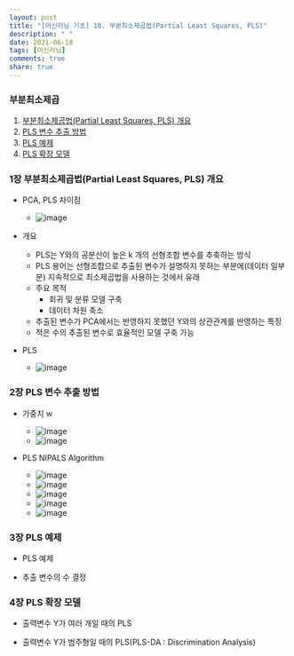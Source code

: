 ```yaml
---
layout: post
title: "[머신러닝 기초] 10. 부분최소제곱법(Partial Least Squares, PLS)"
description: " "
date: 2021-06-18
tags: [머신러닝]
comments: true
share: true
---
```



### 부분최소제곱
1. [부분최소제곱법(Partial Least Squares, PLS) 개요](#1장-부분최소제곱법(Partial-Least-Squares,-PLS)-개요)   
2. [PLS 변수 추출 방법](#2장-PLS-변수-추출-방법)   
3. [PLS 예제](#3장-PLS-예제)   
4. [PLS 확장 모델](#4장-PLS-확장-모델)   

### 1장 부분최소제곱법(Partial Least Squares, PLS) 개요
- PCA, PLS 차이점
  - ![image](https://user-images.githubusercontent.com/43491168/113600917-a5b24680-967b-11eb-87eb-241d79c0788b.png)

- 개요
  - PLS는 Y와의 공분산이 높은 k 개의 선형조합 변수를 추축하는 방식
  - PLS 용어는 선형조합으로 추출된 변수가 설명하지 못하는 부분에(데이터 일부분) 지속적으로 최소제곱법을 사용하는 것에서 유래
  - 주요 목적
    - 회귀 및 분류 모델 구축
    - 데이터 차원 축소
  - 추출된 변수가 PCA에서는 반영하지 못했던 Y와의 상관관계를 반영하는 특징
  - 적은 수의 추출된 변수로 효율적인 모델 구축 가능

- PLS
  - ![image](https://user-images.githubusercontent.com/43491168/113601364-2f621400-967c-11eb-91d4-c046cf07dbc0.png)

### 2장 PLS 변수 추출 방법
- 가중치 w
  - ![image](https://user-images.githubusercontent.com/43491168/113601609-87007f80-967c-11eb-8238-fc3c37b2b70c.png)
  - ![image](https://user-images.githubusercontent.com/43491168/113601783-bdd69580-967c-11eb-9b8a-0fbc4e87da9a.png)

- PLS NIPALS Algorithm
  - ![image](https://user-images.githubusercontent.com/43491168/113602019-0db55c80-967d-11eb-83a1-c5bb78092479.png)
  - ![image](https://user-images.githubusercontent.com/43491168/113602351-76043e00-967d-11eb-97ce-2cba413e3ddc.png)
  - ![image](https://user-images.githubusercontent.com/43491168/113602428-8e745880-967d-11eb-8d53-3188985d5618.png)
  - ![image](https://user-images.githubusercontent.com/43491168/113602663-d72c1180-967d-11eb-8e7a-d8416c898726.png)
  - ![image](https://user-images.githubusercontent.com/43491168/113602759-fa56c100-967d-11eb-80c3-61f6927174ce.png)

### 3장 PLS 예제
- PLS  예제

- 추출 변수의 수 결정

### 4장 PLS 확장 모델
- 출력변수 Y가 여러 개일 때의 PLS

- 출력변수 Y가 범주형일 때의 PLS(PLS-DA : Discrimination Analysis)



